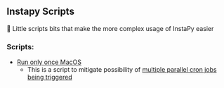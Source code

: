## Instapy Scripts
🔨 Little scripts bits that make the more complex usage of InstaPy easier

### Scripts:
- [Run only once MacOS](run_instapy_only_once_for_mac.sh)
  - This is a script to mitigate possibility of [multiple parallel cron jobs being triggered](https://github.com/timgrossmann/InstaPy/issues/1235)
